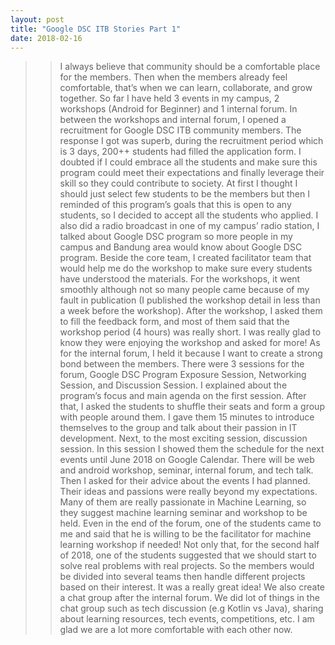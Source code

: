 ```yaml
---
layout: post
title: "Google DSC ITB Stories Part 1"
date: 2018-02-16
---
```

>> I always believe that community should be a comfortable place for the members. Then when the members already feel comfortable, that’s when we can learn, collaborate, and grow together. So far I have held 3 events in my campus, 2 workshops (Android for Beginner) and 1 internal forum.  In between the workshops and internal forum, I opened a recruitment for Google DSC ITB community members. The response I got was superb, during the recruitment period which is 3 days, 200++ students had filled the application form. I doubted if I could embrace all the students and make sure this program could meet their expectations and finally leverage their skill so they could contribute to society. At first I thought I should just select few students to be the members but then I reminded of this program’s goals that this is open to any students, so I decided to accept all the students who applied. I also did a radio broadcast in one of my campus’ radio station, I talked about Google DSC program so more people in my campus and Bandung area would know about Google DSC program.
Beside the core team, I created facilitator team that would help me do the workshop to make sure every students have understood the materials. For the workshops, it went smoothly although not so many people came because of my fault in publication (I published the workshop detail in less than a week before the workshop).  After the workshop, I asked them to fill the feedback form, and most of them said that the workshop period (4 hours) was really short. I was really glad to know they were enjoying the workshop and asked for more! 
As for the internal forum, I held it because I want to create a strong bond between the members. There were 3 sessions for the forum, Google DSC Program Exposure Session, Networking Session, and Discussion Session. I explained about the program’s focus and main agenda on the first session. After that, I asked the students to shuffle their seats and form a group with people around them. I gave them 15 minutes to introduce themselves to the group and talk about their passion in IT development. Next, to the most exciting session, discussion session. In this session I showed them the schedule for the next events until June 2018 on Google Calendar. There will be web and android workshop, seminar, internal forum, and tech talk. Then I asked for their advice about the events I had planned. Their ideas and passions were really beyond my expectations. Many of them are really passionate in Machine Learning, so they suggest machine learning seminar and workshop to be held. Even in the end of the forum, one of the students came to me and said that he is willing to be the facilitator for machine learning workshop if needed! Not only that, for the second half of 2018, one of the students suggested that we should start to solve real problems with real projects. So the members would be divided into several teams then handle different projects based on their interest. It was a really great idea! We also create a chat group after the internal forum. We did lot of things in the chat group such as tech discussion (e.g Kotlin vs Java), sharing about learning resources, tech events, competitions, etc. I am glad we are  a lot more comfortable with each other now.
